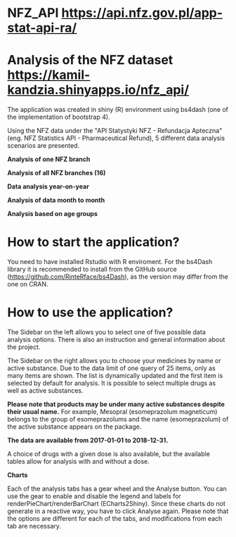 # NFZ_API https://api.nfz.gov.pl/app-stat-api-ra/
# Analysis of the NFZ dataset https://kamil-kandzia.shinyapps.io/nfz_api/
The application was created in shiny (R) environment using bs4dash (one of the implementation of bootstrap 4). 

Using the NFZ data under the "API Statystyki NFZ - Refundacja Apteczna" (eng. NFZ Statistics API - Pharmaceutical Refund), 5 different data analysis scenarios are presented.

**Analysis of one NFZ branch**

**Analysis of all NFZ branches (16)**

**Data analysis year-on-year**

**Analysis of data month to month**

**Analysis based on age groups**

# How to start the application?
You need to have installed Rstudio with R enviroment. For the bs4Dash library it is recommended to install from the GitHub source (https://github.com/RinteRface/bs4Dash), as the version may differ from the one on CRAN.

# How to use the application?
The Sidebar on the left allows you to select one of five possible data analysis options. There is also an instruction and general information about the project.

The Sidebar on the right allows you to choose your medicines by name or active substance. Due to the data limit of one query of 25 items, only as many items are shown. The list is dynamically updated and the first item is selected by default for analysis. It is possible to select multiple drugs as well as active substances.

**Please note that products may be under many active substances despite their usual name.** For example, Mesopral (esomeprazolum magneticum) belongs to the group of esomeprazolums and the name (esomeprazolum) of the active substance appears on the package.

**The data are available from 2017-01-01 to 2018-12-31.**

A choice of drugs with a given dose is also available, but the available tables allow for analysis with and without a dose.

**Charts**

Each of the analysis tabs has a gear wheel and the Analyse button. You can use the gear to enable and disable the legend and labels for renderPieChart/renderBarChart (ECharts2Shiny). Since these charts do not generate in a reactive way, you have to click Analyse again. Please note that the options are different for each of the tabs, and modifications from each tab are necessary.
